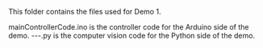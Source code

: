 This folder contains the files used for Demo 1. 

mainControllerCode.ino is the controller code for the Arduino side of the demo.
---.py is the computer vision code for the Python side of the demo.
